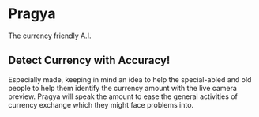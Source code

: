 # Pragya
The currency friendly A.I.

## Detect Currency with Accuracy!

Especially made, keeping in mind an idea to help the special-abled and old people to help them identify the currency amount with the live camera preview.
Pragya will speak the amount to ease the general activities of currency exchange which they might face problems into.
